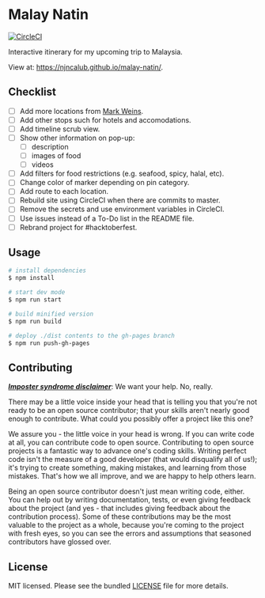 # Malay Natin

[![CircleCI](https://circleci.com/gh/njncalub/malay-natin.svg?style=shield)](https://circleci.com/gh/njncalub/malay-natin)

Interactive itinerary for my upcoming trip to Malaysia.

View at: https://njncalub.github.io/malay-natin/.

## Checklist

* [ ] Add more locations from [Mark Weins](https://www.youtube.com/channel/UCyEd6QBSgat5kkC6svyjudA).
* [ ] Add other stops such for hotels and accomodations.
* [ ] Add timeline scrub view.
* [ ] Show other information on pop-up:
  * [ ] description
  * [ ] images of food
  * [ ] videos
* [ ] Add filters for food restrictions (e.g. seafood, spicy, halal, etc).
* [ ] Change color of marker depending on pin category.
* [ ] Add route to each location.
* [ ] Rebuild site using CircleCI when there are commits to master.
* [ ] Remove the secrets and use environment variables in CircleCI.
* [ ] Use issues instead of a To-Do list in the README file.
* [ ] Rebrand project for #hacktoberfest.

## Usage

```bash
# install dependencies
$ npm install

# start dev mode
$ npm run start

# build minified version
$ npm run build

# deploy ./dist contents to the gh-pages branch
$ npm run push-gh-pages
```

## Contributing

***[Imposter syndrome disclaimer](https://github.com/adriennefriend/imposter-syndrome-disclaimer)***: We want your help. No, really.

There may be a little voice inside your head that is telling you that you're not ready to be an open source contributor; that your skills aren't nearly good enough to contribute. What could you possibly offer a project like this one?

We assure you - the little voice in your head is wrong. If you can write code at all, you can contribute code to open source. Contributing to open source projects is a fantastic way to advance one's coding skills. Writing perfect code isn't the measure of a good developer (that would disqualify all of us!); it's trying to create something, making mistakes, and learning from those mistakes. That's how we all improve, and we are happy to help others learn.

Being an open source contributor doesn't just mean writing code, either. You can help out by writing documentation, tests, or even giving feedback about the project (and yes - that includes giving feedback about the contribution process). Some of these contributions may be the most valuable to the project as a whole, because you're coming to the project with fresh eyes, so you can see the errors and assumptions that seasoned contributors have glossed over.

## License

MIT licensed. Please see the bundled [LICENSE](./LICENSE) file for more details.
